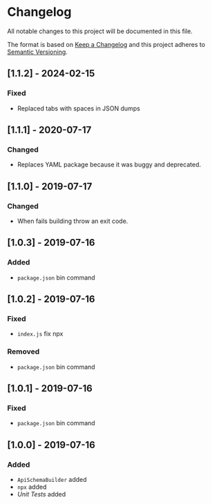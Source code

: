 # Changelog

All notable changes to this project will be documented in this file.

The format is based on [Keep a Changelog](http://keepachangelog.com/en/1.0.0/)
and this project adheres to [Semantic Versioning](http://semver.org/spec/v2.0.0.html).

## [1.1.2] - 2024-02-15
### Fixed
- Replaced tabs with spaces in JSON dumps

## [1.1.1] - 2020-07-17
### Changed
- Replaces YAML package because it was buggy and deprecated.

## [1.1.0] - 2019-07-17
### Changed
- When fails building throw an exit code.

## [1.0.3] - 2019-07-16
### Added
- `package.json` bin command

## [1.0.2] - 2019-07-16
### Fixed
- `index.js` fix npx

### Removed
- `package.json` bin command

## [1.0.1] - 2019-07-16
### Fixed
- `package.json` bin command

## [1.0.0] - 2019-07-16
### Added
- `ApiSchemaBuilder` added
- `npx` added
- *Unit Tests* added